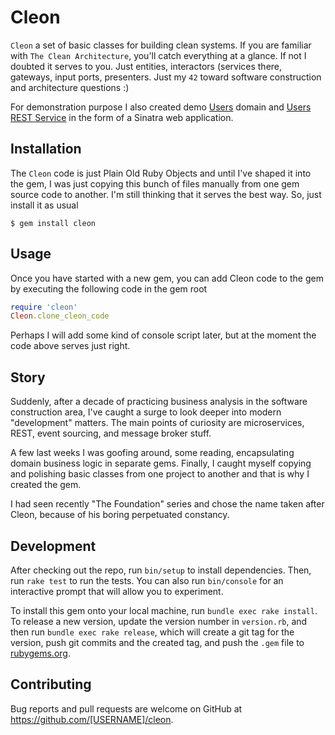 # Cleon

`Cleon` a set of basic classes for building clean systems. If you are familiar with `The Clean Architecture`, you'll catch everything at a glance. If not I doubted it serves to you. Just entities, interactors (services there, gateways, input ports, presenters. Just my `42` toward software construction and architecture questions :)

For demonstration purpose I also created demo [Users](__TODO__) domain and [Users REST Service](__TODO__)  in the form of a Sinatra web application.

## Installation

The `Cleon` code is just Plain Old Ruby Objects and until I've shaped it into the gem, I was just copying this bunch of files manually from one gem source code to another. I'm still thinking that it serves the best way. So, just install it as usual

    $ gem install cleon

## Usage

Once you have started with a new gem, you can add Cleon code to the gem by executing the following code in the gem root

```ruby
require 'cleon'
Cleon.clone_cleon_code
```

Perhaps I will add some kind of console script later, but at the moment the code above serves just right.

## Story

Suddenly, after a decade of practicing business analysis in the software construction area, I've caught a surge to look deeper into modern "development" matters. The main points of curiosity are microservices, REST, event sourcing, and message broker stuff.

A few last weeks I was goofing around, some reading, encapsulating domain business logic in separate gems. Finally, I caught myself copying and polishing basic classes from one project to another and that is why I created the gem.

I had seen recently "The Foundation" series and chose the name taken after Cleon, because of his boring perpetuated constancy.

## Development

After checking out the repo, run `bin/setup` to install dependencies. Then, run `rake test` to run the tests. You can also run `bin/console` for an interactive prompt that will allow you to experiment.

To install this gem onto your local machine, run `bundle exec rake install`. To release a new version, update the version number in `version.rb`, and then run `bundle exec rake release`, which will create a git tag for the version, push git commits and the created tag, and push the `.gem` file to [rubygems.org](https://rubygems.org).

## Contributing

Bug reports and pull requests are welcome on GitHub at https://github.com/[USERNAME]/cleon.
